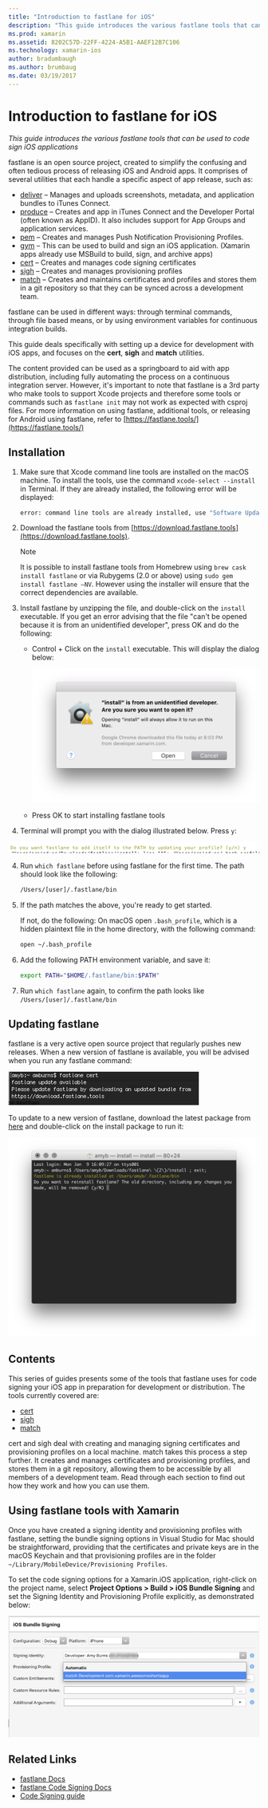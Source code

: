 ```yaml
---
title: "Introduction to fastlane for iOS"
description: "This guide introduces the various fastlane tools that can be used to code sign iOS applications"
ms.prod: xamarin
ms.assetid: 8202C57D-22FF-4224-A5B1-AAEF12B7C106
ms.technology: xamarin-ios
author: bradumbaugh
ms.author: brumbaug
ms.date: 03/19/2017
---
```


# Introduction to fastlane for iOS

_This guide introduces the various fastlane tools that can be used to code sign iOS applications_

fastlane is an open source project, created to simplify the confusing and often tedious process of releasing iOS and Android apps. It comprises of several utilities that each handle a specific aspect of app release, such as:

- [deliver](https://github.com/fastlane/fastlane/tree/master/deliver#readme) – Manages and uploads screenshots, metadata, and application bundles to iTunes Connect.
- [produce](https://github.com/fastlane/fastlane/tree/master/produce#readme) – Creates and app in iTunes Connect and the Developer Portal (often known as AppID). It also includes support for App Groups and application services.
- [pem](https://github.com/fastlane/fastlane/tree/master/pem#readme) – Creates and manages Push Notification Provisioning Profiles.
- [gym](https://github.com/fastlane/fastlane/tree/master/gym#readme) – This can be used to build and sign an iOS application. (Xamarin apps already use MSBuild to build, sign, and archive apps)
- [cert](https://github.com/fastlane/fastlane/tree/master/cert#readme) – Creates and manages code signing certificates 
- [sigh](https://github.com/fastlane/fastlane/tree/master/sigh#readme) – Creates and manages provisioning profiles
- [match](https://github.com/fastlane/fastlane/tree/master/match#readme) – Creates and maintains certificates and profiles and stores them in a git repository so that they can be synced across a development team.

fastlane can be used in different ways: through terminal commands, through file based means, or by using environment variables for continuous integration builds. 

This guide deals specifically with setting up a device for development with iOS apps, and focuses on the **cert**, **sigh** and **match** utilities. 

The content provided can be used as a springboard to aid with app distribution, including fully automating the process on a continuous integration server. However, it's important to note that fastlane is a 3rd party who make tools to support Xcode projects and therefore some tools or commands such as `fastlane init` may not work as expected with csproj files. For more information on using fastlane, additional tools, or releasing for Android using fastlane, refer to [https://fastlane.tools/](https://fastlane.tools/)

<a name="Installation" />

## Installation

1. Make sure that Xcode command line tools are installed on the macOS machine. To install the tools, use the command `xcode-select --install` in Terminal. If they are already installed, the following error will be displayed:

    ```bash
    error: command line tools are already installed, use "Software Update" to install updates
    ```

2. Download the fastlane tools from [https://download.fastlane.tools](https://download.fastlane.tools). 

    > [!NOTE]
    > It is possible to install fastlane tools from Homebrew using `brew cask install fastlane` or via Rubygems (2.0 or above) using `sudo gem install fastlane –NV`. However using the installer will ensure that the correct dependencies are available. 

3. Install fastlane by unzipping the file, and double-click on the `install` executable. If you get an error advising that the file "can't be opened because it is from an unidentified developer", press OK and do the following:
    - Control + Click on the `install` executable. This will display the dialog below:

	  ![](images/fastlane-image12.png "The install dialog")
	
    - Press OK to start installing fastlane tools

4. Terminal will prompt you with the dialog illustrated below. Press `y`:

  ![](images/fastlane-image13.png "The Terminal prompt")
 
4. Run `which fastlane` before using fastlane for the first time. The path should look like the following: 

    ```bash
    /Users/[user]/.fastlane/bin
    ```

5. If the path matches the above, you're ready to get started.

     If not, do the following:
    On macOS open `.bash_profile`, which is a hidden plaintext file in the home directory, with the following command:

    ```bash
    open ~/.bash_profile
    ```

6. Add the following PATH environment variable, and save it: 

    ```bash
    export PATH="$HOME/.fastlane/bin:$PATH"
    ```

7.  Run `which fastlane` again, to confirm the path looks like `/Users/[user]/.fastlane/bin`


## Updating fastlane

fastlane is a very active open source project that regularly pushes new releases. When a new version of fastlane is available, you will be advised when you run any fastlane command:

[![](images/fastlane-image0.png "The fast lane update prompt")](images/fastlane-image0.png#lightbox)


To update to a new version of fastlane, download the latest package from [here](https://download.fastlane.tools) and double-click on the install package to run it:

[![](images/fastlane-image0a.png "Running the install package")](images/fastlane-image0a.png#lightbox)


## Contents

This series of guides presents some of the tools that fastlane uses for code signing your iOS app in preparation for development or distribution. The tools currently covered are:

- [cert](~/ios/deploy-test/provisioning/fastlane/cert.md)
- [sigh](~/ios/deploy-test/provisioning/fastlane/sigh.md)
- [match](~/ios/deploy-test/provisioning/fastlane/match.md)

cert and sigh deal with creating and managing signing certificates and provisioning profiles on a local machine. match takes this process a step further. It creates and manages certificates and provisioning profiles, and stores them in a git repository, allowing them to be accessible by all members of a development team. Read through each section to find out how they work and how you can use them.

## Using fastlane tools with Xamarin

Once you have created a signing identity and provisioning profiles with fastlane, setting the bundle signing options in Visual Studio for Mac should be straightforward, providing that the certificates and private keys are in the macOS Keychain and that provisioning profiles are in the folder `~/Library/MobileDevice/Provisioning Profiles`.

To set the code signing options for a Xamarin.iOS application, right-click on the project name, select **Project Options > Build > iOS Bundle Signing** and set the Signing Identity and Provisioning Profile explicitly, as demonstrated below:

[![](images/fastlane-image11.png "Set the Signing Identity and Provisioning Profile explicitly")](images/fastlane-image11.png#lightbox)

## Related Links

- [fastlane Docs](https://fastlane.tools/)
- [fastlane Code Signing Docs](https://docs.fastlane.tools/codesigning/getting-started/)
- [Code Signing guide](https://codesigning.guide/)
